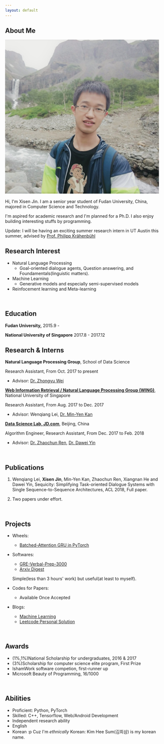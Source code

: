 ```yaml
---
layout: default
---
```


## About Me

<img class="profile-picture" src="self.jpg">

Hi, I'm Xisen Jin. I am a senior year student of Fudan University, China, majored in Computer Science and Technology.

I'm aspired for academic research and I'm planned for a Ph.D. I also enjoy building interesting stuffs by programming.

Update: I will be having an exciting summer research intern in UT Austin this summer, advised by [Prof. Philipp Krähenbühl](http://www.philkr.net/)
<br>

## Research Interest

- Natural Language Processing
    - Goal-oriented dialogue agents, Question answering, and Foundamentals(linguistic matters).
- Machine Learning
    - Generative models and especially semi-supervised models
- Reinfocement learning and Meta-learning
<br>

## Education

<b>Fudan University,</b> 2015.9 -

<b>National University of Singapore</b> 2017.8 - 2017.12
<br>

## Research & Interns

<b>Natural Language Processing Group</b>, School of Data Science

Research Assistant, From Oct. 2017 to present

- Advisor: [Dr. Zhongyu Wei](https://wei-zhongyu.github.io/)

<b>[Web Information Retrieval / Natural Language Processing Group (WING)](http://wing.comp.nus.edu.sg/)</b>, National University of Singapore

Research Assistant, From Aug. 2017 to Dec. 2017

- Advisor: Wenqiang Lei, [Dr. Min-Yen Kan](http://www.comp.nus.edu.sg/~kanmy/)


<b>[Data Science Lab, JD.com](http://datascience.jd.com)</b>, Beijing, China

Algorithm Engineer, Research Assistant, From Dec. 2017 to Feb. 2018
- Advisor: [Dr. Zhaochun Ren](https://sites.google.com/site/zren87/), [Dr. Dawei Yin](http://www.yindawei.com/)
<br>

## Publications

1. Wenqiang Lei, **Xisen Jin**, Min-Yen Kan, Zhaochun Ren, Xiangnan He and Dawei Yin, Sequicity: Simplifying Task-oriented Dialogue Systems with Single Sequence-to-Sequence Architectures, ACL 2018, Full paper.

2. Two papers under effort.
<br>

## Projects
- Wheels: 
    - [Batched-Attention GRU in PyTorch](https://github.com/AuCson/PyTorch-Batch-Attention-Seq2seq)

- Softwares: 
    - [GRE-Verbal-Prep-3000](https://github.com/AuCson/GRE-3000-Memory-Helper)
    - [Arxiv Digest](https://aucson.github.io/arxiv_digest.html)
    
    Simple(less than 3 hours' work) but useful(at least to myself).

- Codes for Papers:
    - Available Once Accepted

- Blogs:
    - [Machine Learning](https://aucson.github.io/ml-techblog/)
    - [Leetcode Personal Solution](https://aucson.gitbooks.io/leetcode-rec/content/)
<br>

## Awards
- (1%,1%)National Scholarship for undergraduates, 2016 & 2017
- (3%)Scholarship for computer science elite program, First Prize
- IshamWork software competion, first-runner up
- Microsoft Beauty of Programming, 16/1000
<br>

## Abilities
- Proficient: Python, PyTorch
- Skilled: C++, Tensorflow, Web/Android Development
- Independent research ability
- English
- Korean :p Cuz I'm *ethnically* Korean: Kim Hee Sum(김희삼) is my korean name. 
<br>

